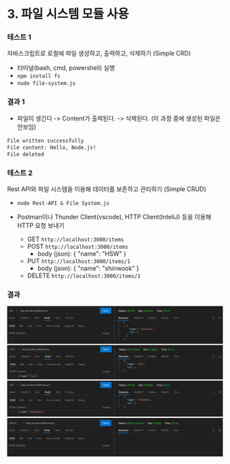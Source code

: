 # 3. 파일 시스템 모듈 사용

### 테스트 1
자바스크립트로 로컬에 파일 생성하고, 출력하고, 삭제하기 (Simple CRD)
- 터미널(bash, cmd, powershell) 실행
- `npm install fs`
- `node file-system.js`

### 결과 1
- 파일이 생긴다 -> Content가 출력된다. -> 삭제된다. (이 과정 중에 생성된 파일은 안보임)
```
File written successfully
File content: Hello, Node.js!
File deleted
```

### 테스트 2
Rest API와 파일 시스템을 이용해 데이터를 보존하고 관리하기 (Simple CRUD)
- `node Rest-API & File System.js`
- Postman이나 Thunder Client(vscode), HTTP Client(InteliJ) 등을 이용해 HTTP 요청 보내기

  - GET `http://localhost:3000/items`
  - POST `http://localhost:3000/items`
    - body (json): { "name": "HSW" }
  - PUT `http://localhost:3000/items/1`
    - body (json): { "name": "shinwook" }
  - DELETE `http://localhost:3000/items/1`

### 결과
  ![GET](./image/GET-items.png)
  ![POST](./image/POST-items.png)
  ![PUT](./image/PUT-items.png)
  ![DELETE](./image/DELETE-items.png)